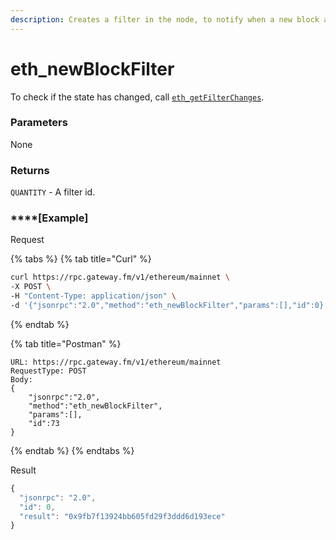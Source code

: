 ```yaml
---
description: Creates a filter in the node, to notify when a new block arrives.
---
```


# eth_newBlockFilter

To check if the state has changed, call [`eth_getFilterChanges`](./#eth_getfilterchanges).

### **Parameters**

None

### **Returns**

`QUANTITY` - A filter id.

### ****[**Example**]
Request

{% tabs %}
{% tab title="Curl" %}
```bash
curl https://rpc.gateway.fm/v1/ethereum/mainnet \
-X POST \
-H "Content-Type: application/json" \
-d '{"jsonrpc":"2.0","method":"eth_newBlockFilter","params":[],"id":0}'
```
{% endtab %}

{% tab title="Postman" %}
```http
URL: https://rpc.gateway.fm/v1/ethereum/mainnet
RequestType: POST
Body: 
{
    "jsonrpc":"2.0",
    "method":"eth_newBlockFilter",
    "params":[],
    "id":73
}
```
{% endtab %}
{% endtabs %}

Result

```javascript
{
  "jsonrpc": "2.0",
  "id": 0,
  "result": "0x9fb7f13924bb605fd29f3ddd6d193ece"
}
```

###
